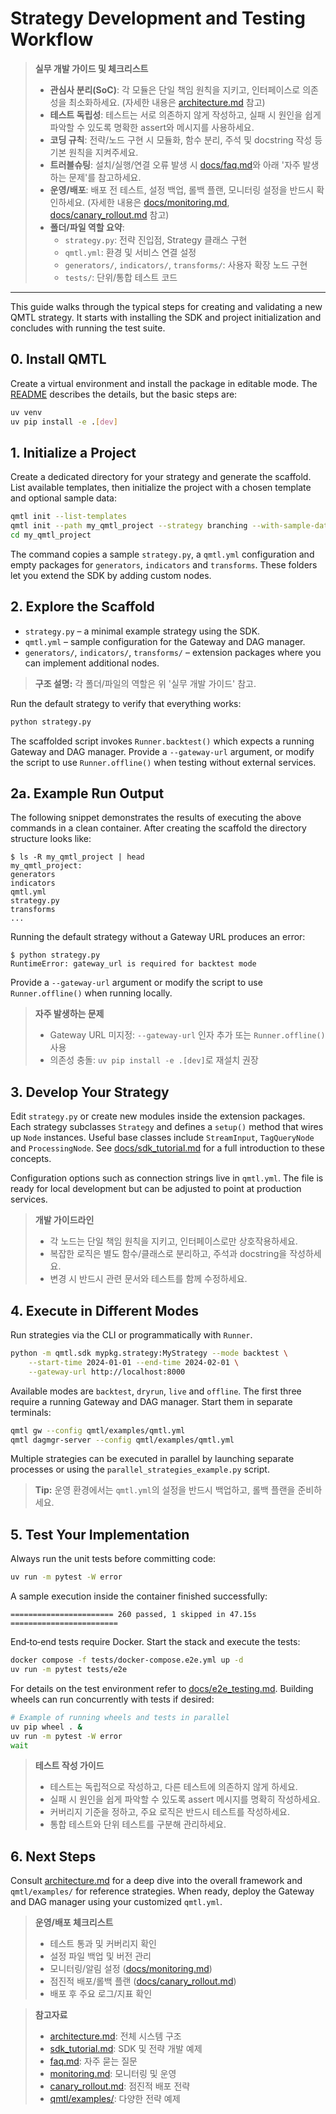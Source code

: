# Strategy Development and Testing Workflow

> **실무 개발 가이드 및 체크리스트**
>
> - **관심사 분리(SoC)**: 각 모듈은 단일 책임 원칙을 지키고, 인터페이스로 의존성을 최소화하세요. (자세한 내용은 [architecture.md](../architecture.md) 참고)
> - **테스트 독립성**: 테스트는 서로 의존하지 않게 작성하고, 실패 시 원인을 쉽게 파악할 수 있도록 명확한 assert와 메시지를 사용하세요.
> - **코딩 규칙**: 전략/노드 구현 시 모듈화, 함수 분리, 주석 및 docstring 작성 등 기본 원칙을 지켜주세요.
> - **트러블슈팅**: 설치/실행/연결 오류 발생 시 [docs/faq.md](faq.md)와 아래 '자주 발생하는 문제'를 참고하세요.
> - **운영/배포**: 배포 전 테스트, 설정 백업, 롤백 플랜, 모니터링 설정을 반드시 확인하세요. (자세한 내용은 [docs/monitoring.md](monitoring.md), [docs/canary_rollout.md](canary_rollout.md) 참고)
> - **폴더/파일 역할 요약**:
>   - `strategy.py`: 전략 진입점, Strategy 클래스 구현
>   - `qmtl.yml`: 환경 및 서비스 연결 설정
>   - `generators/`, `indicators/`, `transforms/`: 사용자 확장 노드 구현
>   - `tests/`: 단위/통합 테스트 코드

---

This guide walks through the typical steps for creating and validating a new QMTL
strategy. It starts with installing the SDK and project initialization and
concludes with running the test suite.

## 0. Install QMTL

Create a virtual environment and install the package in editable mode. The
[README](../README.md) describes the details, but the basic steps are:

```bash
uv venv
uv pip install -e .[dev]
```

## 1. Initialize a Project

Create a dedicated directory for your strategy and generate the scaffold. List
available templates, then initialize the project with a chosen template and
optional sample data:

```bash
qmtl init --list-templates
qmtl init --path my_qmtl_project --strategy branching --with-sample-data
cd my_qmtl_project
```

The command copies a sample `strategy.py`, a `qmtl.yml` configuration and empty
packages for `generators`, `indicators` and `transforms`. These folders let you
extend the SDK by adding custom nodes.


## 2. Explore the Scaffold

- `strategy.py` – a minimal example strategy using the SDK.
- `qmtl.yml` – sample configuration for the Gateway and DAG manager.
- `generators/`, `indicators/`, `transforms/` – extension packages where you can
  implement additional nodes.

> **구조 설명:** 각 폴더/파일의 역할은 위 '실무 개발 가이드' 참고.

Run the default strategy to verify that everything works:

```bash
python strategy.py
```
The scaffolded script invokes `Runner.backtest()` which expects a running
Gateway and DAG manager. Provide a `--gateway-url` argument, or modify the
script to use `Runner.offline()` when testing without external services.

## 2a. Example Run Output

The following snippet demonstrates the results of executing the above commands in a clean
container. After creating the scaffold the directory structure looks like:

```text
$ ls -R my_qmtl_project | head
my_qmtl_project:
generators
indicators
qmtl.yml
strategy.py
transforms
...
```

Running the default strategy without a Gateway URL produces an error:

```text
$ python strategy.py
RuntimeError: gateway_url is required for backtest mode
```

Provide a `--gateway-url` argument or modify the script to use `Runner.offline()` when running locally.

> **자주 발생하는 문제**
> - Gateway URL 미지정: `--gateway-url` 인자 추가 또는 `Runner.offline()` 사용
> - 의존성 충돌: `uv pip install -e .[dev]`로 재설치 권장

## 3. Develop Your Strategy

Edit `strategy.py` or create new modules inside the extension packages. Each
strategy subclasses `Strategy` and defines a `setup()` method that wires up
`Node` instances. Useful base classes include `StreamInput`, `TagQueryNode` and
`ProcessingNode`. See [docs/sdk_tutorial.md](sdk_tutorial.md) for a full
introduction to these concepts.

Configuration options such as connection strings live in `qmtl.yml`. The file is
ready for local development but can be adjusted to point at production services.

> **개발 가이드라인**
> - 각 노드는 단일 책임 원칙을 지키고, 인터페이스로만 상호작용하세요.
> - 복잡한 로직은 별도 함수/클래스로 분리하고, 주석과 docstring을 작성하세요.
> - 변경 시 반드시 관련 문서와 테스트를 함께 수정하세요.

## 4. Execute in Different Modes

Run strategies via the CLI or programmatically with `Runner`.

```bash
python -m qmtl.sdk mypkg.strategy:MyStrategy --mode backtest \
    --start-time 2024-01-01 --end-time 2024-02-01 \
    --gateway-url http://localhost:8000
```

Available modes are `backtest`, `dryrun`, `live` and `offline`. The first three
require a running Gateway and DAG manager. Start them in separate terminals:

```bash
qmtl gw --config qmtl/examples/qmtl.yml
qmtl dagmgr-server --config qmtl/examples/qmtl.yml
```

Multiple strategies can be executed in parallel by launching separate processes
or using the `parallel_strategies_example.py` script.

> **Tip:** 운영 환경에서는 `qmtl.yml`의 설정을 반드시 백업하고, 롤백 플랜을 준비하세요.

## 5. Test Your Implementation

Always run the unit tests before committing code:

```bash
uv run -m pytest -W error
```

A sample execution inside the container finished successfully:

```text
======================= 260 passed, 1 skipped in 47.15s ========================
```

End‑to‑end tests require Docker. Start the stack and execute the tests:

```bash
docker compose -f tests/docker-compose.e2e.yml up -d
uv run -m pytest tests/e2e
```

For details on the test environment refer to
[docs/e2e_testing.md](e2e_testing.md). Building wheels can run concurrently with
tests if desired:

```bash
# Example of running wheels and tests in parallel
uv pip wheel . &
uv run -m pytest -W error
wait
```

> **테스트 작성 가이드**
> - 테스트는 독립적으로 작성하고, 다른 테스트에 의존하지 않게 하세요.
> - 실패 시 원인을 쉽게 파악할 수 있도록 assert 메시지를 명확히 작성하세요.
> - 커버리지 기준을 정하고, 주요 로직은 반드시 테스트를 작성하세요.
> - 통합 테스트와 단위 테스트를 구분해 관리하세요.

## 6. Next Steps

Consult [architecture.md](../architecture.md) for a deep dive into the overall
framework and `qmtl/examples/` for reference strategies. When ready, deploy the
Gateway and DAG manager using your customized `qmtl.yml`.

> **운영/배포 체크리스트**
> - 테스트 통과 및 커버리지 확인
> - 설정 파일 백업 및 버전 관리
> - 모니터링/알림 설정 ([docs/monitoring.md](monitoring.md))
> - 점진적 배포/롤백 플랜 ([docs/canary_rollout.md](canary_rollout.md))
> - 배포 후 주요 로그/지표 확인

> **참고자료**
> - [architecture.md](../architecture.md): 전체 시스템 구조
> - [sdk_tutorial.md](sdk_tutorial.md): SDK 및 전략 개발 예제
> - [faq.md](faq.md): 자주 묻는 질문
> - [monitoring.md](monitoring.md): 모니터링 및 운영
> - [canary_rollout.md](canary_rollout.md): 점진적 배포 전략
> - [qmtl/examples/](../qmtl/examples/): 다양한 전략 예제
